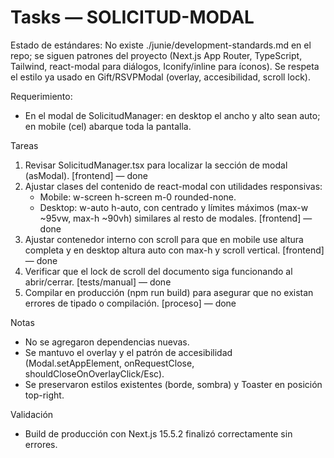 # Tasks — SOLICITUD-MODAL

Estado de estándares: No existe ./junie/development-standards.md en el repo; se siguen patrones del proyecto (Next.js App Router, TypeScript, Tailwind, react-modal para diálogos, Iconify/inline para íconos). Se respeta el estilo ya usado en Gift/RSVPModal (overlay, accesibilidad, scroll lock).

Requerimiento:
- En el modal de SolicitudManager: en desktop el ancho y alto sean auto; en mobile (cel) abarque toda la pantalla.

Tareas
1. Revisar SolicitudManager.tsx para localizar la sección de modal (asModal). [frontend] — done
2. Ajustar clases del contenido de react-modal con utilidades responsivas:
   - Mobile: w-screen h-screen m-0 rounded-none.
   - Desktop: w-auto h-auto, con centrado y límites máximos (max-w ~95vw, max-h ~90vh) similares al resto de modales. [frontend] — done
3. Ajustar contenedor interno con scroll para que en mobile use altura completa y en desktop altura auto con max-h y scroll vertical. [frontend] — done
4. Verificar que el lock de scroll del documento siga funcionando al abrir/cerrar. [tests/manual] — done
5. Compilar en producción (npm run build) para asegurar que no existan errores de tipado o compilación. [proceso] — done

Notas
- No se agregaron dependencias nuevas.
- Se mantuvo el overlay y el patrón de accesibilidad (Modal.setAppElement, onRequestClose, shouldCloseOnOverlayClick/Esc).
- Se preservaron estilos existentes (borde, sombra) y Toaster en posición top-right.

Validación
- Build de producción con Next.js 15.5.2 finalizó correctamente sin errores.
